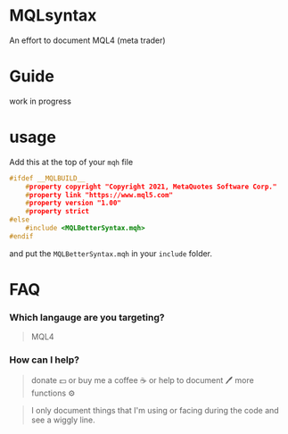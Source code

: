 # MQLsyntax

An effort to document MQL4 (meta trader)

# Guide

work in progress

# usage

Add this at the top of your `mqh` file

```cpp
#ifdef __MQLBUILD__
    #property copyright "Copyright 2021, MetaQuotes Software Corp."
    #property link "https://www.mql5.com"
    #property version "1.00"
    #property strict
#else
    #include <MQLBetterSyntax.mqh>
#endif
```

and put the `MQLBetterSyntax.mqh` in your `include` folder.

# FAQ

### Which langauge are you targeting?

> MQL4

### How can I help?

> donate :dollar: or buy me a coffee :coffee: or help to document :pen: more functions :gear:

> I only document things that I'm using or facing during the code and see a wiggly line.
